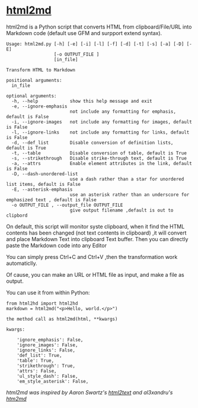 # [html2md](https://github.com/steve-hao/html2md)

html2md is a Python script that converts HTML from clipboard/File/URL into Markdown code  (default use GFM and surpport extend syntax).

``` 
Usage: html2md.py [-h] [-e] [-i] [-l] [-f] [-d] [-t] [-s] [-a] [-D] [-E]
                  [-o OUTPUT_FILE ]
                  [in_file]

Transform HTML to Markdown

positional arguments:
  in_file

optional arguments:
  -h, --help            show this help message and exit
  -e, --ignore-emphasis
                        not include any formatting for emphasis, default is False 
  -i, --ignore-images   not include any formatting for images, default is False 
  -l, --ignore-links    not include any formatting for links, default is False
  -d, --def_list        Disable conversion of definition lists, default is True
  -t, --table           Disable conversion of table, default is True
  -s, --strikethrough   Disable strike-through text, default is True
  -a, --attrs           Enable element attributes in the link, default is False
  -D, --dash-unordered-list
                        use a dash rather than a star for unordered list items, default is False
  -E, --asterisk-emphasis
                        use an asterisk rather than an underscore for emphasized text , default is False
  -o OUTPUT_FILE , --output_file OUTPUT_FILE 
                        give output filename ,default is out to clipbord
```
On default, this script will monitor syste clipboard,  when it find the HTML contents has been changed (not text contents in clipboard) ,it will convert and place Markdown Text into clipboard Text buffer. Then you can directly paste the Markdown code into any Editor

You can simply press Ctrl+C and Ctrl+V ,then the transformation work automaticlly. 

Of cause, you can make an URL or HTML file as input, and make a file as output.

You can use it from within Python:

``` 
from html2hd import html2hd
markdown = html2md("<p>Hello, world.</p>")

the method call as html2md(html, **kwargs)

kwargs:

    'ignore_emphasis': False,   
    'ignore_images': False, 
    'ignore_links': False,
    'def_list': True,   
    'table': True, 
    'strikethrough': True, 
    'attrs': False, 
    'ul_style_dash': False, 
    'em_style_asterisk': False, 
```

_html2md was inspired by Aaron Swartz's [html2text](https://github.com/aaronsw/html2text) and al3xandru's [htm2md](https://github.com/al3xandru/html2md)_